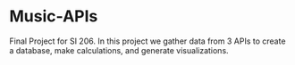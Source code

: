 # Music-APIs
Final Project for SI 206. In this project we gather data from 3 APIs to create a database, make calculations, and generate visualizations.  
